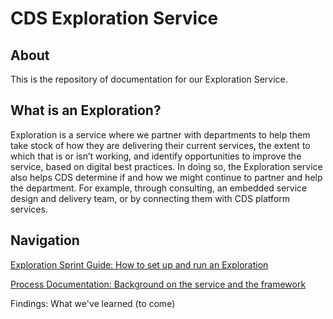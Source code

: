 # CDS Exploration Service 

## About
This is the repository of documentation for our Exploration Service. 

## What is an Exploration? 

Exploration is a service where we partner with departments to help them take stock of how they are delivering their current services, the extent to which that is or isn’t working, and identify opportunities to improve the service, based on digital best practices. In doing so, the Exploration service also helps CDS determine if and how we might continue to partner and help the department. For example, through consulting, an embedded service design and delivery team, or by connecting them with CDS platform services. 

## Navigation 

[Exploration Sprint Guide: How to set up and run an Exploration](https://github.com/cds-snc/exploration-documentation/blob/main/ExplorationSprintGuide.md) 

[Process Documentation: Background on the service and the framework](https://www.google.com) 

Findings: What we've learned (to come)
